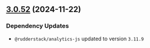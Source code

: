 ## [3.0.52](https://github.com/rudderlabs/rudder-sdk-js/compare/@rudderstack/analytics-js-loading-scripts@3.0.51...@rudderstack/analytics-js-loading-scripts@3.0.52) (2024-11-22)

### Dependency Updates

* `@rudderstack/analytics-js` updated to version `3.11.9`
